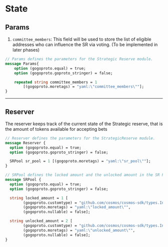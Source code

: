 # **State**

## **Params**

1. `committee_members`: This field will be used to store the list of eligible addresses who can influence the SR via voting. (To be implemented in later phases)

```proto
// Params defines the parameters for the Strategic Reserve module.
message Params{
    option (gogoproto.equal) = true;
    option (gogoproto.goproto_stringer) = false;

    repeated string committee_members = 1
        [(gogoproto.moretags) = "yaml:\"committee_members\""];
}
```

---

## **Reserver**

The reserver keeps track of the current state of the Strategic reserve, that is the amount of tokens available for accepting bets

```proto
// Reserver defines the parameters for the StrategicReserve module.
message Reserver {
  option (gogoproto.equal) = true;
  option (gogoproto.goproto_stringer) = false;

  SRPool sr_pool = 1 [(gogoproto.moretags) = "yaml:\"sr_pool\""];
}
```

```proto
// SRPool defines the locked amount and the unlocked amount in the SR Pool Account.
message SRPool {
  option (gogoproto.equal) = true;
  option (gogoproto.goproto_stringer) = false;

  string locked_amount = 1 [
        (gogoproto.customtype) = "github.com/cosmos/cosmos-sdk/types.Int",
        (gogoproto.moretags) = "yaml:\"locked_amount\"",
        (gogoproto.nullable) = false];

  string unlocked_amount = 2 [
        (gogoproto.customtype) = "github.com/cosmos/cosmos-sdk/types.Int",
        (gogoproto.moretags) = "yaml:\"unlocked_amount\"",
        (gogoproto.nullable) = false];
}
```
